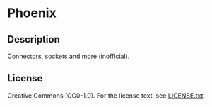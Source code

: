 # Phoenix

## Description

Connectors, sockets and more (inofficial).

## License

Creative Commons (CC0-1.0). For the license text, see [LICENSE.txt](LICENSE.txt).
